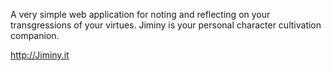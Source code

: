 A very simple web application for noting and reflecting on your transgressions of your virtues. Jiminy is your personal character cultivation companion.

http://Jiminy.it